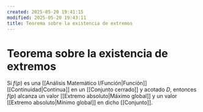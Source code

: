 ```yaml
---
created: 2025-05-20 19:41:15
modified: 2025-05-20 19:43:11
title: Teorema sobre la existencia de extremos
---
```


# Teorema sobre la existencia de extremos

Si $f(p)$ es una [[Análisis Matemático I/Función|Función]] [[Continuidad|Continua]] en un [[Conjunto cerrado]] y acotado $D$, entonces $f(p)$ alcanza un valor [[Extremo absoluto|Máximo global]] y un valor [[Extremo absoluto|Mínimo global]] en dicho [[Conjunto]].
